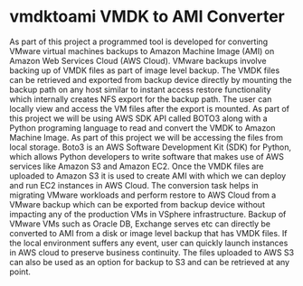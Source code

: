 # vmdktoami VMDK to AMI Converter
As part of this project a programmed tool is developed for converting VMware virtual machines backups to Amazon Machine Image (AMI) on Amazon Web Services Cloud (AWS Cloud). VMware backups involve backing up of VMDK files as part of image level backup. The VMDK files can be retrieved and exported from backup device directly by mounting the backup path on any host similar to instant access restore functionality which internally creates NFS export for the backup path. The user can locally view and access the VM files after the export is mounted. As part of this project we will be using AWS SDK API called BOTO3 along with a Python programing language to read and convert the VMDK to Amazon Machine Image. As part of this project we will be accessing the files from local storage. Boto3 is an AWS Software Development Kit (SDK) for Python, which allows Python developers to write software that makes use of AWS services like Amazon S3 and Amazon EC2. Once the VMDK files are uploaded to Amazon S3 it is used to create AMI with which we can deploy and run EC2 instances in AWS Cloud. The conversion task helps in migrating VMware workloads and perform restore to AWS Cloud from a VMware backup which can be exported from backup device without impacting any of the production VMs in VSphere infrastructure. Backup of VMware VMs such as Oracle DB, Exchange serves etc can directly be converted to AMI from a disk or image level backup that has VMDK files. If the local environment suffers any event, user can quickly launch instances in AWS cloud to preserve business continuity. The files uploaded to AWS S3 can also be used as an option for backup to S3 and can be retrieved at any point.
